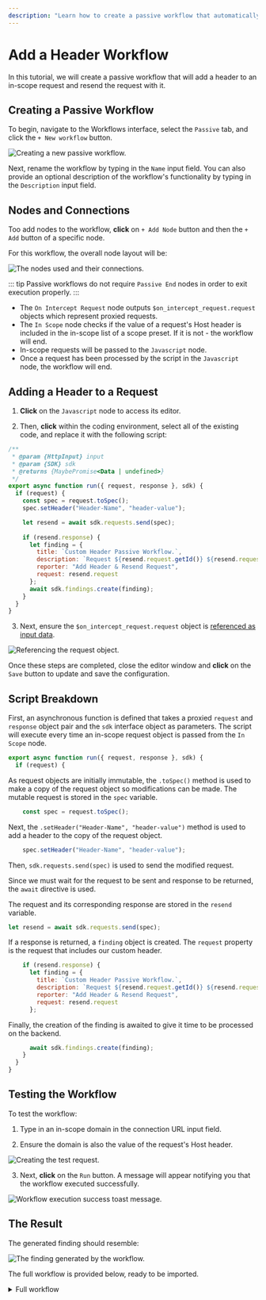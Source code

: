 ```yaml
---
description: "Learn how to create a passive workflow that automatically adds custom headers to in-scope requests and resends them in Caido."
---
```


# Add a Header Workflow

In this tutorial, we will create a passive workflow that will add a header to an in-scope request and resend the request with it.

## Creating a Passive Workflow

To begin, navigate to the Workflows interface, select the `Passive` tab, and click the `+ New workflow` button.

<img alt="Creating a new passive workflow." src="/_images/new_passive_workflow.png" center>

Next, rename the workflow by typing in the `Name` input field. You can also provide an optional description of the workflow's functionality by typing in the `Description` input field.

## Nodes and Connections

Too add nodes to the workflow, **click** on `+ Add Node` button and then the `+ Add` button of a specific node.

For this workflow, the overall node layout will be:

<img alt="The nodes used and their connections." src="/_images/adding_header_nodes.png" center>

::: tip
Passive workflows do not require `Passive End` nodes in order to exit execution properly.
:::

- The `On Intercept Request` node outputs `$on_intercept_request.request` objects which represent proxied requests.
- The `In Scope` node checks if the value of a request's Host header is included in the in-scope list of a scope preset. If it is not - the workflow will end.
- In-scope requests will be passed to the `Javascript` node.
- Once a request has been processed by the script in the `Javascript` node, the workflow will end.

## Adding a Header to a Request

1. **Click** on the `Javascript` node to access its editor.

2. Then, **click** within the coding environment, select all of the existing code, and replace it with the following script:

``` js
/**
 * @param {HttpInput} input
 * @param {SDK} sdk
 * @returns {MaybePromise<Data | undefined>}
 */
export async function run({ request, response }, sdk) {
  if (request) {  
    const spec = request.toSpec();
    spec.setHeader("Header-Name", "header-value");

    let resend = await sdk.requests.send(spec);
   
    if (resend.response) {
      let finding = {
        title: `Custom Header Passive Workflow.`,
        description: `Request ${resend.request.getId()} ${resend.request.getMethod()} ${resend.request.getPath()} to ${resend.request.getHost()} was resent with custom header.`,
        reporter: "Add Header & Resend Request",
        request: resend.request
      };
      await sdk.findings.create(finding);
    }
  }
}
```

3. Next, ensure the `$on_intercept_request.request` object is [referenced as input data](/guides/workflows_references.md).

<img alt="Referencing the request object." src="/_images/workflows_reference_request.png" center>

Once these steps are completed, close the editor window and **click** on the `Save` button to update and save the configuration.

## Script Breakdown

First, an asynchronous function is defined that takes a proxied `request` and `response` object pair and the `sdk` interface object as parameters. The script will execute every time an in-scope request object is passed from the `In Scope` node.

``` js
export async function run({ request, response }, sdk) {
  if (request) {
```

As request objects are initially immutable, the `.toSpec()` method is used to make a copy of the request object so modifications can be made. The mutable request is stored in the `spec` variable.

``` js
    const spec = request.toSpec();
```

Next, the `.setHeader("Header-Name", "header-value")`
method is used to add a header to the copy of the request object.

``` js
    spec.setHeader("Header-Name", "header-value");
```

Then, `sdk.requests.send(spec)` is used to send the modified request.

Since we must wait for the request to be sent and response to be returned, the `await` directive is used.

The request and its corresponding response are stored in the `resend` variable.

``` js
let resend = await sdk.requests.send(spec);
```

If a response is returned, a `finding` object is created. The `request` property is the request that includes our custom header.

``` js
    if (resend.response) {
      let finding = {
        title: `Custom Header Passive Workflow.`,
        description: `Request ${resend.request.getId()} ${resend.request.getMethod()} ${resend.request.getPath()} to ${resend.request.getHost()} was resent with custom header.`,
        reporter: "Add Header & Resend Request",
        request: resend.request
      };
```

Finally, the creation of the finding is awaited to give it time to be processed on the backend.

``` js
      await sdk.findings.create(finding);
    }
  }
}
```

## Testing the Workflow

To test the workflow:

1. Type in an in-scope domain in the connection URL input field.

2. Ensure the domain is also the value of the request's Host header.

<img alt="Creating the test request." src="/_images/adding_header_test.png" center/>

3. Next, **click** on the `Run` button. A message will appear notifying you that the workflow executed successfully.

<img alt="Workflow execution success toast message." src="/_images/workflows_toast_message_success.png" center/>

## The Result

The generated finding should resemble:

<img alt="The finding generated by the workflow." src="/_images/adding_header_result.png" center/>

The full workflow is provided below, ready to be imported.

<details>
<summary>Full workflow</summary>

``` json
{
  "description": "Adds a header to a proxied request.",
  "edition": 2,
  "graph": {
    "edges": [
      {
        "source": {
          "exec_alias": "exec",
          "node_id": 0
        },
        "target": {
          "exec_alias": "exec",
          "node_id": 2
        }
      },
      {
        "source": {
          "exec_alias": "true",
          "node_id": 2
        },
        "target": {
          "exec_alias": "exec",
          "node_id": 3
        }
      },
      {
        "source": {
          "exec_alias": "false",
          "node_id": 2
        },
        "target": {
          "exec_alias": "exec",
          "node_id": 1
        }
      },
      {
        "source": {
          "exec_alias": "exec",
          "node_id": 3
        },
        "target": {
          "exec_alias": "exec",
          "node_id": 4
        }
      }
    ],
    "nodes": [
      {
        "alias": "on_intercept_request",
        "definition_id": "caido/on-intercept-request",
        "display": {
          "x": -210,
          "y": -20
        },
        "id": 0,
        "inputs": [],
        "name": "On intercept request",
        "version": "0.1.0"
      },
      {
        "alias": "passive_end",
        "definition_id": "caido/passive-end",
        "display": {
          "x": 210,
          "y": 70
        },
        "id": 1,
        "inputs": [],
        "name": "Passive End",
        "version": "0.1.0"
      },
      {
        "alias": "in_scope",
        "definition_id": "caido/in-scope",
        "display": {
          "x": 0,
          "y": -10
        },
        "id": 2,
        "inputs": [
          {
            "alias": "request",
            "value": {
              "data": "$on_intercept_request.request",
              "kind": "ref"
            }
          }
        ],
        "name": "In Scope",
        "version": "0.1.0"
      },
      {
        "alias": "javascript",
        "definition_id": "caido/http-code-js",
        "display": {
          "x": 210,
          "y": -90
        },
        "id": 3,
        "inputs": [
          {
            "alias": "request",
            "value": {
              "data": "$on_intercept_request.request",
              "kind": "ref"
            }
          },
          {
            "alias": "code",
            "value": {
              "data": "/**\n * @param {HttpInput} input\n * @param {SDK} sdk\n * @returns {MaybePromise<Data | undefined>}\n */\nexport async function run({ request, response }, sdk) {\n  if (request) {  \n    const spec = request.toSpec();\n    spec.setHeader(\"Header-Name\", \"header-value\");\n\n    let resend = await sdk.requests.send(spec);\n   \n    if (resend.response) {\n      let finding = {\n        title: `Custom Header Passive Workflow.`,\n        description: `Request ${resend.request.getId()} ${resend.request.getMethod()} ${resend.request.getPath()} to ${resend.request.getHost()} was resent with custom header.`,\n        reporter: \"Add Header & Resend Request\",\n        request: resend.request\n      };\n      await sdk.findings.create(finding);\n    }\n  }\n}",
              "kind": "string"
            }
          }
        ],
        "name": "Javascript",
        "version": "0.1.0"
      },
      {
        "alias": "passive_end_1",
        "definition_id": "caido/passive-end",
        "display": {
          "x": 420,
          "y": -90
        },
        "id": 4,
        "inputs": [],
        "name": "Passive End 1",
        "version": "0.1.0"
      }
    ]
  },
  "id": "eb670e67-9752-4324-9fb8-1aa529e7e9da",
  "kind": "passive",
  "name": "Add Header"
}
```

</details>
